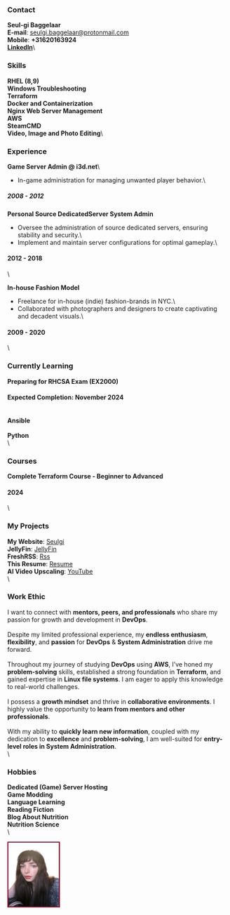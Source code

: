 <div class="container">

<div class="content" markdown="1">

### Contact
**Seul-gi Baggelaar**\
**E-mail**: seulgi.baggelaar@protonmail.com\
**Mobile**: **+31620163924**\
[**LinkedIn**](https://www.linkedin.com/in/seul-gi-baggelaar-4b397a290/)\

### Skills
**RHEL (8,9)**\
**Windows Troubleshooting**\
**Terraform**\
**Docker and Containerization**\
**Nginx Web Server Management**\
**AWS**\
**SteamCMD**\
**Video, Image and Photo Editing**\

### Experience
**Game Server Admin @ i3d.net**\
- In-game administration for managing unwanted player behavior.\
##### 2008 - 2012



**Personal Source DedicatedServer System Admin**
- Oversee the administration of source dedicated servers, ensuring stability and security.\
- Implement and maintain server configurations for optimal gameplay.\
#### 2012 - 2018
\

**In-house Fashion Model**
- Freelance for in-house (indie) fashion-brands in NYC.\
- Collaborated with photographers and designers to create captivating and decadent visuals.\
#### 2009 - 2020
\
### Currently Learning
**Preparing for RHCSA Exam (EX2000)**
#### Expected Completion: November 2024
\
**Ansible**\
\
**Python**\
\
### Courses
**Complete Terraform Course - Beginner to Advanced** 
#### 2024
\
### My Projects
**My Website**: [Seulgi](https://seulgi.zip)\
**JellyFin**: [JellyFin](https://seulgi.zip/jellyfin)\
**FreshRSS**: [Rss](https://koreanmind.com)\
**This Resume**: [Resume](https://resume.seulgi.zip)\
**AI Video Upscaling**: [YouTube](https://www.youtube.com/@smonster)\
\
### Work Ethic
I want to connect with **mentors, peers, and professionals** who share my passion for growth and development in **DevOps**.\
\
Despite my limited professional experience, my **endless enthusiasm**, **flexibility**, and **passion** for **DevOps** & **System Administration** drive me forward.\
\
Throughout my journey of studying **DevOps** using **AWS**, I’ve honed my **problem-solving** skills, established a strong foundation in **Terraform**, and gained expertise in **Linux file systems**. I am eager to apply this knowledge to real-world challenges.\
\
I possess a **growth mindset** and thrive in **collaborative environments**. I highly value the opportunity to **learn from mentors and other professionals**.\
\
With my ability to **quickly learn new information**, coupled with my dedication to **excellence** and **problem-solving**, I am well-suited for **entry-level roles in System Administration**.\
\
### Hobbies
**Dedicated (Game) Server Hosting**\
**Game Modding**\
**Language Learning**\
**Reading Fiction**\
**Blog About Nutrition**\
**Nutrition Science**\
\

</div>

<div class="image">
<img src="photo_portfolio.png" width="120" height="150">
</div>

</div>
